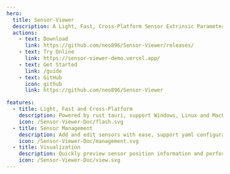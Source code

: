 ```yaml
---
hero:
  title: Sensor-Viewer
  description: A Light, Fast, Cross-Platform Sensor Extrinsic Parameters Visualization Tool
  actions:
    - text: Download
      link: https://github.com/neo896/Sensor-Viewer/releases/
    - text: Try Online
      link: https://sensor-viewer-demo.vercel.app/
    - text: Get Started
      link: /guide
    - text: GitHub
      icon: github
      link: https://github.com/neo896/Sensor-Viewer

features:
  - title: Light, Fast and Cross-Platform
    description: Powered by rust tauri, support Windows, Linux and MacOS
    icon: /Sensor-Viewer-Doc/flash.svg
  - title: Sensor Management
    description: Add and edit sensors with ease, support yaml configuration
    icon: /Sensor-Viewer-Doc/management.svg
  - title: Visualization
    description: Quickly preview sensor position information and perform easy transform calculations 
    icon: /Sensor-Viewer-Doc/view.svg
---
```

